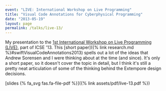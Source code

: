 ```yaml
---
event: "LIVE: International Workshop on Live Programming"
title: "Visual Code Annotations for Cyberphysical Programming"
date: "2013-05-19"
layout: page
permalink: /talks/live-13/
---
```


My presentation to the [1st International Workshop on Live Programming
(LIVE)](http://liveprogramming.github.io/2013/), part of ICSE '13. This [short
paper]({% link research.md %}#swiftVisualCodeAnnotations2013)
spells out a lot of the ideas that Andrew Sorensen and I were thinking about at
the time (and since). It's only a short paper, so it doesn't cover the topic in
detail, but I think it's still a pretty neat articulation of some of the
thinking behind the Extempore design decisions.

[slides {% fa_svg fas.fa-file-pdf %}]({% link assets/pdf/live-13.pdf %})
